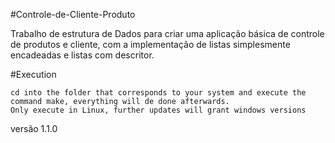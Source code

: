 #Controle-de-Cliente-Produto

Trabalho de estrutura de Dados para criar uma aplicação básica de controle de produtos e cliente, com a implementação de listas 
simplesmente encadeadas e listas com descritor.
 
#Execution

	cd into the folder that corresponds to your system and execute the command make, everything will de done afterwards.
	Only execute in Linux, further updates will grant windows versions

 versão 1.1.0
